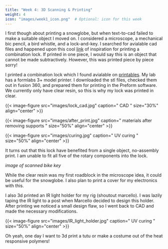 ```yaml
---
title: "Week 4: 3D Scanning & Printing"
weight: 4
icon: "images/week1_icon.png"  # Optional: icon for this week
---
```


I first though about printing a snowglobe, but when text-to-cad failed to make a suitable object I moved on. I considered a microscope, a mechanical bic pencil, a bird whistle, and a lock-and-key. I searched for avialable cad files and happened upon this cool [link](https://woodgears.ca/combolock/index.html) of inspiration for printing a combination lock. If printed in one piece, I would say this is an object that cannot be made subtractively. However, this was printed piece by piece sorry! 

I printed a combination lock which I found avialable on [printables](https://www.printables.com/model/553644-five-digits-combination-padlockrecreated-6-9-digit). My lab has a formlabs 3+ model printer. I downloaded the stl files, checked them out in fusion 360, and prepared them for printing in the Preform software. We currently only have clear resin, so this is why my lock was printed in clear. 

{{< image-figure src="images/lock_cad.jpg" caption=" CAD " size="30%" align="center" >}}

{{< image-figure src="images/after_print.jpg" caption=" materials after removing supports " size="50%" align="center" >}}

{{< image-figure src="images/curing.jpg" caption=" UV curing " size="50%" align="center" >}}

It turns out that this lock have benefited from a single object, no-assembly print. I am unable to fit all five of the rotary components into the lock. 

*image of scanned bike key*

While the clear resin was my first roadblock in the microscope idea, it could be useful for the snowglobe. I also plan to print a cover for my electronics with this. 

I also 3d printed an IR light holder for my rig (shoutout marcello). I was lazily taping the IR light to a post when Marcello decided to design this holder. After printing we noticed a small design flaw, so I went back to CAD and made the necessary modifications.

{{< image-figure src="images/IR_light_holder.jpg" caption=" UV curing " size="50%" align="center" >}}

Oh yeah, one day I want to 3d print a tutu or make a costume out of the heat responsive polymers!